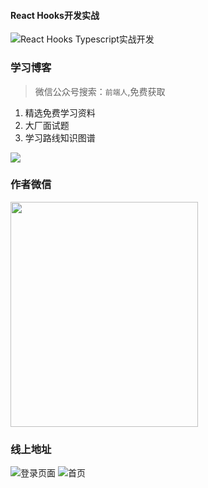 #### React Hooks开发实战
![React Hooks Typescript实战开发](https://z3.ax1x.com/2021/10/31/Ipw1Wn.md.png)
### 学习博客
>微信公众号搜索：`前端人`,免费获取
1. 精选免费学习资料
2. 大厂面试题
3. 学习路线知识图谱
<img src="https://s1.ax1x.com/2023/03/05/ppEWuzn.png">

### 作者微信
<img src="https://z3.ax1x.com/2021/10/31/IpwRTe.jpg"  height="360" width="300">


### 线上地址
![登录页面](https://s1.ax1x.com/2023/03/05/ppERjaD.png)
![首页](https://s1.ax1x.com/2023/03/05/ppEWSGd.png)

